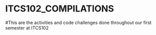 # ITCS102_COMPILATIONS
#This are the activities and code challenges done throughout our first semester at ITCS102
